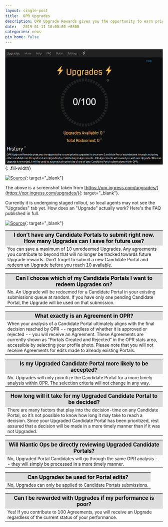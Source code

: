 ```yaml
---
layout: single-post
title:  OPR Upgrades
description: OPR Upgrade Rewards gives you the opportunity to earn priority upgrades for your own Candidate Portal submissions through analyzing other candidates in the system
date:   2019-01-11 10:00:00 +0800
categories: news
pin_home: false
---
```


<!--
<div class="row justify-content-center mb-3">
<div class="col-8 col-sm-6 col-md-4">
  <img src="/assets/images/news/opr_upgrades.png" class="img-responsive" />
</div>
</div>
//-->
![OPR Upgrades](/assets/images/news/opr_upgrades.png){: .fill-width}

[![Source](https://img.shields.io/badge/reddit-r%2FIngress-red.svg?logo=reddit)](https://www.reddit.com/r/Ingress/comments/aeo2o8/opr_upgrades_now_avaliable/){: target="_blank"}

The above is a screenshot taken from  [https://opr.ingress.com/upgrades/](https://opr.ingress.com/upgrades/){: target="_blank"}.

Currently it is undergoing staged rollout, so local agents may not see the "Upgrades" tab yet. How does an "Upgrade" actually work? Here's the FAQ published in full.

[![Source](https://img.shields.io/badge/source-OPR%20Upgrades%20FAQ-red.svg)](https://opr.ingress.com/upgrades/){: target="_blank"}

<table class="table table-sm">
<tbody>
  <tr>
  <th colspan="5" style="font-size: 1.2em;background:#ddd;color:black;">I don’t have any Candidate Portals to submit right now. How many Upgrades can I save for future use?</th>
  </tr>
    <tr>
      <td>
         You can save a maximum of 10 unredeemed Upgrades. Any agreements you contribute to beyond that will no longer be tracked towards future Upgrade rewards. Don’t forget to submit a new Candidate Portal and redeem an Upgrade before you reach 10 available.
      </td>
    </tr>
</tbody>
</table>

<table class="table table-sm">
<tbody>
  <tr>
  <th colspan="5" style="font-size: 1.2em;background:#ddd;color:black;">Can I choose which of my Candidate Portals I want to redeem Upgrades on?</th>
  </tr>
    <tr>
      <td>
         No. An Upgrade will be redeemed for a Candidate Portal in your existing submissions queue at random. If you have only one pending Candidate Portal, the Upgrade will be used on that submission.
      </td>
    </tr>
</tbody>
</table>

<table class="table table-sm">
<tbody>
  <tr>
  <th colspan="5" style="font-size: 1.2em;background:#ddd;color:black;">What exactly is an Agreement in OPR?</th>
  </tr>
    <tr>
      <td>
         When your analysis of a Candidate Portal ultimately aligns with the final decision reached by OPR -- regardless of whether it is approved or rejected -- you will receive an Agreement. These Agreements are currently shown as “Portals Created and Rejected” in the OPR stats area, accessible by selecting your profile photo. Please note that you will not receive Agreements for edits made to already existing Portals.
      </td>
    </tr>
</tbody>
</table>

<table class="table table-sm">
<tbody>
  <tr>
  <th colspan="5" style="font-size: 1.2em;background:#ddd;color:black;">Is my Upgraded Candidate Portal more likely to be accepted?</th>
  </tr>
    <tr>
      <td>
         No. Upgrades will only prioritize the Candidate Portal for a more timely analysis within OPR. The selection criteria will not change in any way.
      </td>
    </tr>
</tbody>
</table>

<table class="table table-sm">
<tbody>
  <tr>
  <th colspan="5" style="font-size: 1.2em;background:#ddd;color:black;">How long will it take for my Upgraded Candidate Portal to be decided?</th>
  </tr>
    <tr>
      <td>
         There are many factors that play into the decision-time on any Candidate Portal, so it’s not possible to know how long it may take to reach a decision. Since your Upgraded Candidate Portal has been prioritized, rest assured that a decision will be made in a more timely manner than if it was not Upgraded.
      </td>
    </tr>
</tbody>
</table>

<table class="table table-sm">
<tbody>
  <tr>
  <th colspan="5" style="font-size: 1.2em;background:#ddd;color:black;">Will Niantic Ops be directly reviewing Upgraded Candidate Portals?</th>
  </tr>
    <tr>
      <td>
         No, Upgraded Portal Candidates will go through the same OPR analysis -- they will simply be processed in a more timely manner.
      </td>
    </tr>
</tbody>
</table>

<table class="table table-sm">
<tbody>
  <tr>
  <th colspan="5" style="font-size: 1.2em;background:#ddd;color:black;">Can Upgrades be used for Portal edits?</th>
  </tr>
    <tr>
      <td>
         No, Upgrades can only be applied to Candidate Portals submissions.
      </td>
    </tr>
</tbody>
</table>

<table class="table table-sm">
<tbody>
  <tr>
  <th colspan="5" style="font-size: 1.2em;background:#ddd;color:black;">Can I be rewarded with Upgrades if my performance is poor?</th>
  </tr>
    <tr>
      <td>
         Yes! If you contribute to 100 Agreements, you will receive an Upgrade regardless of the current status of your performance.
      </td>
    </tr>
</tbody>
</table>